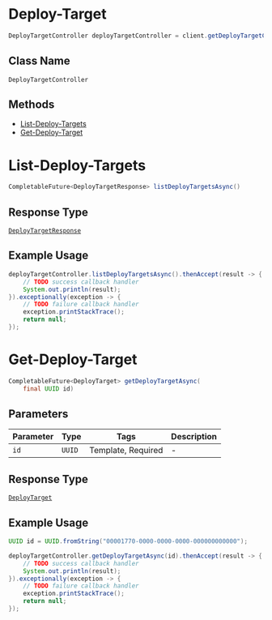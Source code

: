 # Deploy-Target

```java
DeployTargetController deployTargetController = client.getDeployTargetController();
```

## Class Name

`DeployTargetController`

## Methods

* [List-Deploy-Targets](../../doc/controllers/deploy-target.md#list-deploy-targets)
* [Get-Deploy-Target](../../doc/controllers/deploy-target.md#get-deploy-target)


# List-Deploy-Targets

```java
CompletableFuture<DeployTargetResponse> listDeployTargetsAsync()
```

## Response Type

[`DeployTargetResponse`](../../doc/models/deploy-target-response.md)

## Example Usage

```java
deployTargetController.listDeployTargetsAsync().thenAccept(result -> {
    // TODO success callback handler
    System.out.println(result);
}).exceptionally(exception -> {
    // TODO failure callback handler
    exception.printStackTrace();
    return null;
});
```


# Get-Deploy-Target

```java
CompletableFuture<DeployTarget> getDeployTargetAsync(
    final UUID id)
```

## Parameters

| Parameter | Type | Tags | Description |
|  --- | --- | --- | --- |
| `id` | `UUID` | Template, Required | - |

## Response Type

[`DeployTarget`](../../doc/models/deploy-target.md)

## Example Usage

```java
UUID id = UUID.fromString("00001770-0000-0000-0000-000000000000");

deployTargetController.getDeployTargetAsync(id).thenAccept(result -> {
    // TODO success callback handler
    System.out.println(result);
}).exceptionally(exception -> {
    // TODO failure callback handler
    exception.printStackTrace();
    return null;
});
```

